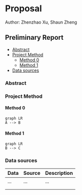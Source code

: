# Proposal
Author: Zhenzhao Xu, Shaun Zheng

## Preliminary Report

  - [Abstract](#abstract)
  - [Project Method](#project-method)
    - [Method 0](#method-0)
    - [Method 1](#method-1)
  - [Data sources](#data-sources)

### Abstract

### Project Method

#### Method 0

```mermaid
graph LR
A --> B
```

#### Method 1

```mermaid
graph LR
B --> C
```

### Data sources

| Data | Source | Description |
| ---- | ------ | ----------- |
| ...  | ...    | ...         |
|      |        |             |
|      |        |             |

